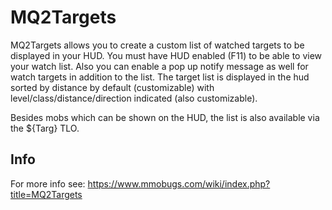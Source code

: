 # MQ2Targets

MQ2Targets allows you to create a custom list of watched targets to be displayed in your HUD. You must have HUD enabled (F11) to be able to view your watch list. Also you can enable a pop up notify message as well for watch targets in addition to the list. The target list is displayed in the hud sorted by distance by default (customizable) with level/class/distance/direction indicated (also customizable).

Besides mobs which can be shown on the HUD, the list is also available via the ${Targ} TLO.

## Info

For more info see: https://www.mmobugs.com/wiki/index.php?title=MQ2Targets
